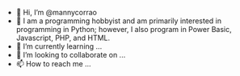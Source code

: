 - 👋 Hi, I’m @mannycorrao
- 👀 I am a programming hobbyist and am primarily interested in programming in Python; however, I also program in Power Basic, Javascript, PHP, and HTML.
- 🌱 I’m currently learning ...
- 💞️ I’m looking to collaborate on ...
- 📫 How to reach me ...

<!---
mannycorrao/mannycorrao is a ✨ special ✨ repository because its `README.md` (this file) appears on your GitHub profile.
You can click the Preview link to take a look at your changes.
--->

